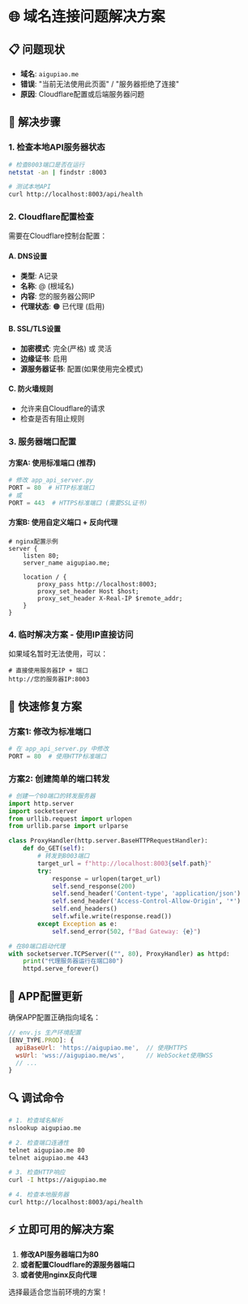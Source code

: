 # 🌐 域名连接问题解决方案

## 📋 问题现状
- **域名**: `aigupiao.me`
- **错误**: "当前无法使用此页面" / "服务器拒绝了连接"
- **原因**: Cloudflare配置或后端服务器问题

## 🔧 解决步骤

### 1. 检查本地API服务器状态
```bash
# 检查8003端口是否在运行
netstat -an | findstr :8003

# 测试本地API
curl http://localhost:8003/api/health
```

### 2. Cloudflare配置检查
需要在Cloudflare控制台配置：

#### A. DNS设置
- **类型**: A记录
- **名称**: @ (根域名)
- **内容**: 您的服务器公网IP
- **代理状态**: 🟠 已代理 (启用)

#### B. SSL/TLS设置
- **加密模式**: 完全(严格) 或 灵活
- **边缘证书**: 启用
- **源服务器证书**: 配置(如果使用完全模式)

#### C. 防火墙规则
- 允许来自Cloudflare的请求
- 检查是否有阻止规则

### 3. 服务器端口配置

#### 方案A: 使用标准端口 (推荐)
```python
# 修改 app_api_server.py
PORT = 80  # HTTP标准端口
# 或
PORT = 443  # HTTPS标准端口 (需要SSL证书)
```

#### 方案B: 使用自定义端口 + 反向代理
```nginx
# nginx配置示例
server {
    listen 80;
    server_name aigupiao.me;
    
    location / {
        proxy_pass http://localhost:8003;
        proxy_set_header Host $host;
        proxy_set_header X-Real-IP $remote_addr;
    }
}
```

### 4. 临时解决方案 - 使用IP直接访问
如果域名暂时无法使用，可以：
```
# 直接使用服务器IP + 端口
http://您的服务器IP:8003
```

## 🚀 快速修复方案

### 方案1: 修改为标准端口
```python
# 在 app_api_server.py 中修改
PORT = 80  # 使用HTTP标准端口
```

### 方案2: 创建简单的端口转发
```python
# 创建一个80端口的转发服务器
import http.server
import socketserver
from urllib.request import urlopen
from urllib.parse import urlparse

class ProxyHandler(http.server.BaseHTTPRequestHandler):
    def do_GET(self):
        # 转发到8003端口
        target_url = f"http://localhost:8003{self.path}"
        try:
            response = urlopen(target_url)
            self.send_response(200)
            self.send_header('Content-type', 'application/json')
            self.send_header('Access-Control-Allow-Origin', '*')
            self.end_headers()
            self.wfile.write(response.read())
        except Exception as e:
            self.send_error(502, f"Bad Gateway: {e}")

# 在80端口启动代理
with socketserver.TCPServer(("", 80), ProxyHandler) as httpd:
    print("代理服务器运行在端口80")
    httpd.serve_forever()
```

## 📱 APP配置更新

确保APP配置正确指向域名：

```javascript
// env.js 生产环境配置
[ENV_TYPE.PROD]: {
  apiBaseUrl: 'https://aigupiao.me',  // 使用HTTPS
  wsUrl: 'wss://aigupiao.me/ws',      // WebSocket使用WSS
  // ...
}
```

## 🔍 调试命令

```bash
# 1. 检查域名解析
nslookup aigupiao.me

# 2. 检查端口连通性
telnet aigupiao.me 80
telnet aigupiao.me 443

# 3. 检查HTTP响应
curl -I https://aigupiao.me

# 4. 检查本地服务器
curl http://localhost:8003/api/health
```

## ⚡ 立即可用的解决方案

1. **修改API服务器端口为80**
2. **或者配置Cloudflare的源服务器端口**
3. **或者使用nginx反向代理**

选择最适合您当前环境的方案！
